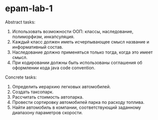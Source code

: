 # epam-lab-1

Abstract tasks:
1. Использовать возможности ООП: классы, наследование, полиморфизм, инкапсуляция.
2. Каждый класс должен иметь исчерпывающее смысл название и информативный состав.
3. Наследование должно применяться только тогда, когда это имеет смысл.
4. При кодировании должны быть использованы соглашения об оформлении кода java code convention.

Concrete tasks:
1. Определить иерархию легковых автомобилей. 
2. Создать таксопарк. 
3. Рассчитать стоимость автопарка. 
4. Провести сортировку автомобилей парка по расходу топлива. 
5. Найти автомобиль в компании, соответствующий заданному диапазону параметров скорости.
